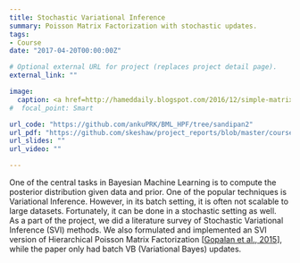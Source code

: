 ```yaml
---
title: Stochastic Variational Inference
summary: Poisson Matrix Factorization with stochastic updates.
tags:
- Course
date: "2017-04-20T00:00:00Z"

# Optional external URL for project (replaces project detail page).
external_link: ""

image:
  caption: <a href=http://hameddaily.blogspot.com/2016/12/simple-matrix-factorization-with.html>Image source</a>
#  focal_point: Smart

url_code: "https://github.com/ankuPRK/BML_HPF/tree/sandipan2"
url_pdf: "https://github.com/skeshaw/project_reports/blob/master/courses/CS698S_report.pdf"
url_slides: ""
url_video: ""

---
```


One of the central tasks in Bayesian Machine Learning is to compute the posterior distribution given data and prior. One of the popular techniques is Variational Inference. However, in its batch setting, it is often not scalable to large datasets. Fortunately, it can be done in a stochastic setting as well.  
As a part of the project, we did a literature survey of Stochastic Variational Inference (SVI) methods. We also formulated and implemented an SVI version of Hierarchical Poisson Matrix Factorization [[Gopalan et al., 2015](http://jakehofman.com/inprint/poisson_recs.pdf)], while the paper only had batch VB (Variational Bayes) updates.
